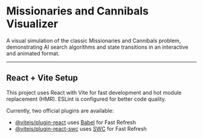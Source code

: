# Missionaries and Cannibals Visualizer

A visual simulation of the classic Missionaries and Cannibals problem, demonstrating AI search algorithms and state transitions in an interactive and animated format.

---

## React + Vite Setup

This project uses React with Vite for fast development and hot module replacement (HMR). ESLint is configured for better code quality.

Currently, two official plugins are available:

- [@vitejs/plugin-react](https://github.com/vitejs/vite-plugin-react/blob/main/packages/plugin-react/README.md) uses [Babel](https://babeljs.io/) for Fast Refresh
- [@vitejs/plugin-react-swc](https://github.com/vitejs/vite-plugin-react-swc) uses [SWC](https://swc.rs/) for Fast Refresh


